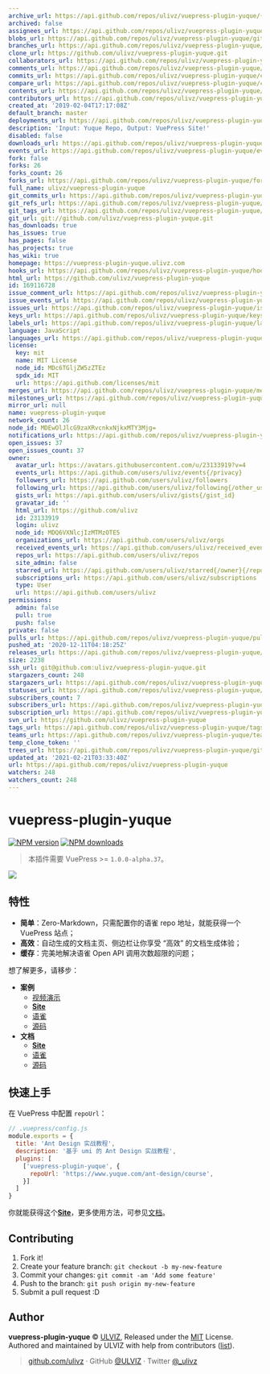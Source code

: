 ```yaml
---
archive_url: https://api.github.com/repos/ulivz/vuepress-plugin-yuque/{archive_format}{/ref}
archived: false
assignees_url: https://api.github.com/repos/ulivz/vuepress-plugin-yuque/assignees{/user}
blobs_url: https://api.github.com/repos/ulivz/vuepress-plugin-yuque/git/blobs{/sha}
branches_url: https://api.github.com/repos/ulivz/vuepress-plugin-yuque/branches{/branch}
clone_url: https://github.com/ulivz/vuepress-plugin-yuque.git
collaborators_url: https://api.github.com/repos/ulivz/vuepress-plugin-yuque/collaborators{/collaborator}
comments_url: https://api.github.com/repos/ulivz/vuepress-plugin-yuque/comments{/number}
commits_url: https://api.github.com/repos/ulivz/vuepress-plugin-yuque/commits{/sha}
compare_url: https://api.github.com/repos/ulivz/vuepress-plugin-yuque/compare/{base}...{head}
contents_url: https://api.github.com/repos/ulivz/vuepress-plugin-yuque/contents/{+path}
contributors_url: https://api.github.com/repos/ulivz/vuepress-plugin-yuque/contributors
created_at: '2019-02-04T17:17:08Z'
default_branch: master
deployments_url: https://api.github.com/repos/ulivz/vuepress-plugin-yuque/deployments
description: 'Input: Yuque Repo, Output: VuePress Site!'
disabled: false
downloads_url: https://api.github.com/repos/ulivz/vuepress-plugin-yuque/downloads
events_url: https://api.github.com/repos/ulivz/vuepress-plugin-yuque/events
fork: false
forks: 26
forks_count: 26
forks_url: https://api.github.com/repos/ulivz/vuepress-plugin-yuque/forks
full_name: ulivz/vuepress-plugin-yuque
git_commits_url: https://api.github.com/repos/ulivz/vuepress-plugin-yuque/git/commits{/sha}
git_refs_url: https://api.github.com/repos/ulivz/vuepress-plugin-yuque/git/refs{/sha}
git_tags_url: https://api.github.com/repos/ulivz/vuepress-plugin-yuque/git/tags{/sha}
git_url: git://github.com/ulivz/vuepress-plugin-yuque.git
has_downloads: true
has_issues: true
has_pages: false
has_projects: true
has_wiki: true
homepage: https://vuepress-plugin-yuque.ulivz.com
hooks_url: https://api.github.com/repos/ulivz/vuepress-plugin-yuque/hooks
html_url: https://github.com/ulivz/vuepress-plugin-yuque
id: 169116728
issue_comment_url: https://api.github.com/repos/ulivz/vuepress-plugin-yuque/issues/comments{/number}
issue_events_url: https://api.github.com/repos/ulivz/vuepress-plugin-yuque/issues/events{/number}
issues_url: https://api.github.com/repos/ulivz/vuepress-plugin-yuque/issues{/number}
keys_url: https://api.github.com/repos/ulivz/vuepress-plugin-yuque/keys{/key_id}
labels_url: https://api.github.com/repos/ulivz/vuepress-plugin-yuque/labels{/name}
language: JavaScript
languages_url: https://api.github.com/repos/ulivz/vuepress-plugin-yuque/languages
license:
  key: mit
  name: MIT License
  node_id: MDc6TGljZW5zZTEz
  spdx_id: MIT
  url: https://api.github.com/licenses/mit
merges_url: https://api.github.com/repos/ulivz/vuepress-plugin-yuque/merges
milestones_url: https://api.github.com/repos/ulivz/vuepress-plugin-yuque/milestones{/number}
mirror_url: null
name: vuepress-plugin-yuque
network_count: 26
node_id: MDEwOlJlcG9zaXRvcnkxNjkxMTY3Mjg=
notifications_url: https://api.github.com/repos/ulivz/vuepress-plugin-yuque/notifications{?since,all,participating}
open_issues: 37
open_issues_count: 37
owner:
  avatar_url: https://avatars.githubusercontent.com/u/23133919?v=4
  events_url: https://api.github.com/users/ulivz/events{/privacy}
  followers_url: https://api.github.com/users/ulivz/followers
  following_url: https://api.github.com/users/ulivz/following{/other_user}
  gists_url: https://api.github.com/users/ulivz/gists{/gist_id}
  gravatar_id: ''
  html_url: https://github.com/ulivz
  id: 23133919
  login: ulivz
  node_id: MDQ6VXNlcjIzMTMzOTE5
  organizations_url: https://api.github.com/users/ulivz/orgs
  received_events_url: https://api.github.com/users/ulivz/received_events
  repos_url: https://api.github.com/users/ulivz/repos
  site_admin: false
  starred_url: https://api.github.com/users/ulivz/starred{/owner}{/repo}
  subscriptions_url: https://api.github.com/users/ulivz/subscriptions
  type: User
  url: https://api.github.com/users/ulivz
permissions:
  admin: false
  pull: true
  push: false
private: false
pulls_url: https://api.github.com/repos/ulivz/vuepress-plugin-yuque/pulls{/number}
pushed_at: '2020-12-11T04:18:25Z'
releases_url: https://api.github.com/repos/ulivz/vuepress-plugin-yuque/releases{/id}
size: 2238
ssh_url: git@github.com:ulivz/vuepress-plugin-yuque.git
stargazers_count: 248
stargazers_url: https://api.github.com/repos/ulivz/vuepress-plugin-yuque/stargazers
statuses_url: https://api.github.com/repos/ulivz/vuepress-plugin-yuque/statuses/{sha}
subscribers_count: 7
subscribers_url: https://api.github.com/repos/ulivz/vuepress-plugin-yuque/subscribers
subscription_url: https://api.github.com/repos/ulivz/vuepress-plugin-yuque/subscription
svn_url: https://github.com/ulivz/vuepress-plugin-yuque
tags_url: https://api.github.com/repos/ulivz/vuepress-plugin-yuque/tags
teams_url: https://api.github.com/repos/ulivz/vuepress-plugin-yuque/teams
temp_clone_token: ''
trees_url: https://api.github.com/repos/ulivz/vuepress-plugin-yuque/git/trees{/sha}
updated_at: '2021-02-21T03:33:40Z'
url: https://api.github.com/repos/ulivz/vuepress-plugin-yuque
watchers: 248
watchers_count: 248
---
```


# vuepress-plugin-yuque

[![NPM version](https://badgen.net/npm/v/vuepress-plugin-yuque)](https://npmjs.com/package/vuepress-plugin-yuque) [![NPM downloads](https://badgen.net/npm/dm/vuepress-plugin-yuque)](https://npmjs.com/package/vuepress-plugin-yuque) 

> 本插件需要 VuePress >= `1.0.0-alpha.37`。

<img src="https://raw.githubusercontent.com/ULIVZ/vuepress-plugin-yuque/master/.media/hero.png">

## 特性

- **简单**：Zero-Markdown，只需配置你的语雀 repo 地址，就能获得一个 VuePress 站点；
- **高效**：自动生成的文档主页、侧边栏让你享受 “高效” 的文档生成体验；
- **缓存**：完美地解决语雀 Open API 调用次数超限的问题；

想了解更多，请移步：

- **案例**
  - [视频演示](https://player.youku.com/embed/XNDA1MzAwMDIzNg==)
  - [**Site**](https://antd-course.ulivz.com/)
  - [语雀](https://www.yuque.com/ant-design/course)
  - [源码](https://github.com/ulivz/vuepress-plugin-yuque/tree/master/example/.vuepress)
- **文档**
  - [**Site**](https://vuepress-plugin-yuque.ulivz.com/)
  - [语雀](https://www.yuque.com/vuepress/vuepress-plugin-yuque)
  - [源码](https://github.com/ulivz/vuepress-plugin-yuque/tree/master/docs/.vuepress)

## 快速上手

在 VuePress 中配置 `repoUrl`：

```js
// .vuepress/config.js
module.exports = {
  title: 'Ant Design 实战教程',
  description: '基于 umi 的 Ant Design 实战教程',
  plugins: [
    ['vuepress-plugin-yuque', {
      repoUrl: 'https://www.yuque.com/ant-design/course',
    }]
  ]
}
```

你就能获得这个[**Site**](https://antd-course.ulivz.com/)，更多使用方法，可参见[文档](https://vuepress-plugin-yuque.ulivz.com/)。

## Contributing

1. Fork it!
2. Create your feature branch: `git checkout -b my-new-feature`
3. Commit your changes: `git commit -am 'Add some feature'`
4. Push to the branch: `git push origin my-new-feature`
5. Submit a pull request :D


## Author

**vuepress-plugin-yuque** © [ULVIZ](https://github.com/ulivz), Released under the [MIT](https://raw.githubusercontent.com/ULIVZ/vuepress-plugin-yuque/master/LICENSE) License.<br>
Authored and maintained by ULVIZ with help from contributors ([list](https://github.com/ulivz/vuepress-plugin-yuque/contributors)).

> [github.com/ulivz](https://github.com/ulivz) · GitHub [@ULVIZ](https://github.com/ulivz) · Twitter [@_ulivz](https://twitter.com/_ulivz)
